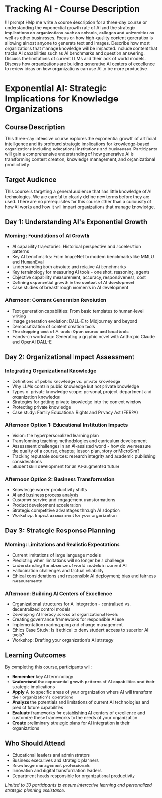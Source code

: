 # Tracking AI - Course Description

!!! prompt
    Help me write a course description for a three-day course on understanding the exponential growth rate of AI and the strategic implications on organizations such as schools, colleges and universities as well as other businesses.  Focus on how high-quality content generation is allowing almost anyone to generate text and images.  Describe how most organizations that manage knowledge will be impacted.  Include content that tracks AI capabilities such as AI benchmarks and question answering.  Discuss the limitations of current LLMs and their lack of world models.  Discuss how organizations are building generative AI centers of excellence to review ideas on how organizations can use AI to be more productive.

# Exponential AI: Strategic Implications for Knowledge Organizations

## Course Description

This three-day intensive course explores the exponential growth of artificial intelligence and its profound strategic implications for knowledge-based organizations including educational institutions and businesses. Participants will gain a comprehensive understanding of how generative AI is transforming content creation, knowledge management, and organizational productivity.

## Target Audience

This course is targeting a general audience that has little knowledge of AI technologies.  We are careful to clearly define new terms before they are used.  There are no prerequisites for this course other than a curiousity of how AI works and how it will impact organizations that manage knowledge.

## Day 1: Understanding AI's Exponential Growth

### Morning: Foundations of AI Growth

- AI capability trajectories: Historical perspective and acceleration patterns
- Key AI benchmarks: From ImageNet to modern benchmarks like MMLU and HumanEval
- Understanding both absolute and relative AI benchmarks
- Key terminology for measuring AI tools - one shot, reasoning, agents
- Objective capability measurement, accuracy, responsiveness, cost
- Defining exponential growth in the context of AI development
- Case studies of breakthrough moments in AI development

### Afternoon: Content Generation Revolution

- Text generation capabilities: From basic templates to human-level writing
- Image generation evolution: DALL-E to Midjourney and beyond
- Democratization of content creation tools
- The dropping cost of AI tools: Open source and local tools
- Hands-on workshop: Generating a graphic novel with Anthropic Claude and OpenAI DALL-E

## Day 2: Organizational Impact Assessment

### Integrating Organizational Knowledge

- Definitions of public knowledge vs. private knowledge
- Why LLMs contain public knowledge but not private knowledge
- Types of private knowledge scope: personal, project, department and organization knowledge
- Strategies for getting private knowledge into the context window
- Protecting private knowledge
- Case study: Family Educational Rights and Privacy Act (FERPA)

### Afternoon Option 1: Educational Institution Impacts

- Vision: the hyperpersonalized learning plan
- Transforming teaching methodologies and curriculum development
- Assessment challenges in an AI-assisted world - how do we measure the quality of a course, chapter, lesson plan, story or MicroSim?
- Tracking reputable sources: research integrity and academic publishing considerations
- Student skill development for an AI-augmented future

### Afternoon Option 2: Business Transformation

- Knowledge worker productivity shifts
- AI and business process analysis
- Customer service and engagement transformations
- Product development acceleration
- Strategic competitive advantages through AI adoption
- Workshop: Impact assessment for your organization

## Day 3: Strategic Response Planning

### Morning: Limitations and Realistic Expectations

- Current limitations of large language models
- Predicting when limitations will no longer be a challenge
- Understanding the absence of world models in current AI
- Hallucination challenges and factual reliability
- Ethical considerations and responsible AI deployment; bias and fairness measurements

### Afternoon: Building AI Centers of Excellence

- Organizational structures for AI integration - centralized vs. decentralized control models
- Developing AI literacy across all organizational levels
- Creating governance frameworks for responsible AI use
- Implementation roadmapping and change management
- Ethics Case Study: Is it ethical to deny student access to superior AI tools?
- Workshop: Drafting your organization's AI strategy

## Learning Outcomes

By completing this course, participants will:

- **Remember** key AI terminology
- **Understand** the exponential growth patterns of AI capabilities and their strategic implications
- **Apply** AI to specific areas of your organization where AI will transform their organization's operations
- **Analyze** the potentials and limitations of current AI technologies and predict future capabilities
- **Evaluate** frameworks for establishing AI centers of excellence and customize these frameworks to the needs of your organization
- **Create** preliminary strategic plans for AI integration in their organizations

## Who Should Attend

- Educational leaders and administrators
- Business executives and strategic planners
- Knowledge management professionals
- Innovation and digital transformation leaders
- Department heads responsible for organizational productivity

*Limited to 30 participants to ensure interactive learning and personalized strategic planning assistance.*